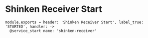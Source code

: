 
# Shinken Receiver Start

    module.exports = header: 'Shinken Receiver Start', label_true: 'STARTED', handler: ->
      @service_start name: 'shinken-receiver'
